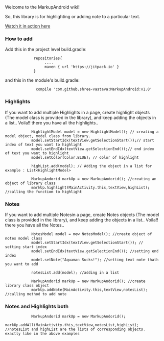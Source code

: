 Welcome to the MarkupAndroid wiki!

So, this library is for highlighting or adding note to a particular text.

[Watch it in action here](https://www.youtube.com/watch?v=D20zPvYrUsI)

### How to add
Add this in the project level build.gradle:

                 repositories{
                      ....
                      maven { url 'https://jitpack.io' }
                 }
and this in the module's build.gradle:

                  compile 'com.github.shree-vastava:MarkupAndroid:v1.0'

### Highlights
If you want to add multiple Highlights in a page, create highlight objects (The model class is provided in the library), and keep adding the objects in a list.. Voila!! there you have all the highlights..


                HighlightModel model = new HighlightModel(); // creating a model object, model class from library.
                model.setStartIdx(textView.getSelectionStart());// start index of text you want to highlight
                model.setEndIdx(textView.getSelectionEnd());// end index of text you want to highlight
                model.setColor(Color.BLUE); // color of highlight

                highList.add(model); // Adding the object in a list for example : List<HighlightModel>

                MarkupAndorid markUp = new MarkupAndorid(); //creating an object of library class
                markUp.highlight(MainActivity.this,textView,highList); //calling the function to highlight


### Notes
If you want to add multiple Notesin a page, create Notes objects (The model class is provided in the library), and keep adding the objects in a list.. Voila!! there you have all the Notes..


                NotesModel model = new NotesModel(); //create object of notes model class
                model.setStartIdx(textView.getSelectionStart()); // setting start index
                model.setEndIdx(textView.getSelectionEnd()); //setting end index
                model.setNote("Aquaman Sucks!"); //setting text note thath you want to add

                notesList.add(model); //adding in a list

                MarkupAndorid markUp = new MarkupAndorid(); //create library class object
                markUp.addNote(MainActivity.this,textView,notesList); //calling method to add note

### Notes and Highlights both
                
                MarkupAndorid markUp = new MarkupAndorid();
                markUp.addAll(MainActivity.this,textView,notesList,highList); //notesList and highList are the lists of corresponding objects. exactly like in the above examples
